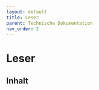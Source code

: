 ```yaml
---
layout: default
title: Leser
parent: Technische Dokumentation
nav_order: 2
---
```


# Leser

## Inhalt